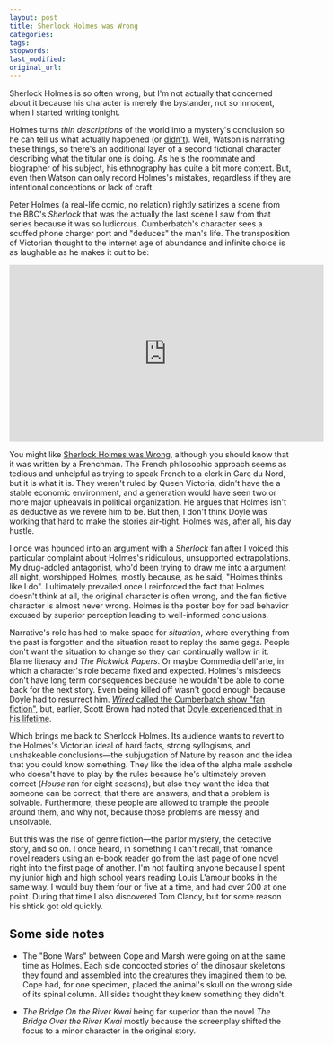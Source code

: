 ```yaml
---
layout: post
title: Sherlock Holmes was Wrong
categories:
tags:
stopwords:
last_modified:
original_url:
---
```


Sherlock Holmes is so often wrong, but I'm not actually that concerned about it because his character is merely the bystander, not so innocent, when I started writing tonight.

Holmes turns *thin descriptions* of the world into a mystery's conclusion so he can tell us what actually happened (or [didn't](https://en.wikipedia.org/wiki/The_Adventure_of_Silver_Blaze)). Well, Watson is narrating these things, so there's an additional layer of a second fictional character describing what the titular one is doing. As he's the roommate and biographer of his subject, his ethnography has quite a bit more context. But, even then Watson can only record Holmes's mistakes, regardless if they are intentional conceptions or lack of craft.

Peter Holmes (a real-life comic, no relation) rightly satirizes a scene from the BBC's *Sherlock* that was the actually the last scene I saw from that series because it was so ludicrous. Cumberbatch's character sees a scuffed phone charger port and "deduces" the man's life. The transposition of Victorian thought to the internet age of abundance and infinite choice is as laughable as he makes it out to be:

<div class="youtube">
<iframe width="560" height="315" src="https://www.youtube.com/embed/eKQOk5UlQSc" frameborder="0" allow="accelerometer; autoplay; encrypted-media; gyroscope; picture-in-picture" allowfullscreen></iframe>
</div>

You might like [Sherlock Holmes was Wrong](https://amzn.to/3belDFE), although you should know that it was written by a Frenchman. The French philosophic approach seems as tedious and unhelpful as trying to speak French to a clerk in Gare du Nord, but it is what it is. They weren't ruled by Queen Victoria, didn't have the a stable economic environment, and a generation would have seen two or more major upheavals in political organization. He argues that Holmes isn't as deductive as we revere him to be. But then, I don't think Doyle was working that hard to make the stories air-tight. Holmes was, after all, his day hustle.

I once was hounded into an argument with a *Sherlock* fan after I voiced this particular complaint about Holmes's ridiculous, unsupported extrapolations. My drug-addled antagonist, who'd been trying to draw me into a argument all night, worshipped Holmes, mostly because, as he said, "Holmes thinks like I do". I ultimately prevailed once I reinforced the fact that Holmes doesn't think at all, the original character is often wrong, and the fan fictive character is almost never wrong. Holmes is the poster boy for bad behavior excused by superior perception leading to well-informed conclusions.

Narrative's role has had to make space for *situation*, where everything from the past is forgotten and the situation reset to replay the same gags. People don't want the situation to change so they can continually wallow in it. Blame literacy and *The Pickwick Papers*. Or maybe Commedia dell'arte, in which a character's role became fixed and expected. Holmes's misdeeds don't have long term consequences because he wouldn't be able to come back for the next story. Even being killed off wasn't good enough because Doyle had to resurrect him. [*Wired* called the Cumberbatch show "fan fiction"](https://www.wired.com/2014/01/sherlock-fandom/), but, earlier, Scott Brown had noted that [Doyle experienced that in his lifetime](https://www.wired.com/2009/04/pl-brown-6/).



Which brings me back to Sherlock Holmes. Its audience wants to revert to the Holmes's Victorian ideal of hard facts, strong syllogisms, and unshakeable conclusions—the subjugation of Nature by reason and the idea that you could know something. They like the idea of the alpha male asshole who doesn't have to play by the rules because he's ultimately proven correct (*House* ran for eight seasons), but also they want the idea that someone can be correct, that there are answers, and that a problem is solvable. Furthermore, these people are allowed to trample the people around them, and why not, because those problems are messy and unsolvable.

But this was the rise of genre fiction—the parlor mystery, the detective story, and so on. I once heard, in something I can't recall, that romance novel readers using an e-book reader go from the last page of one novel right into the first page of another. I'm not faulting anyone because I spent my junior high and high school years reading Louis L'amour books in the same way. I would buy them four or five at a time, and had over 200 at one point. During that time I also discovered Tom Clancy, but for some reason his shtick got old quickly.

## Some side notes

* The "Bone Wars" between Cope and Marsh were going on at the same time as Holmes. Each side concocted stories of the dinosaur skeletons they found and assembled into the creatures they imagined them to be. Cope had, for one specimen, placed the animal's skull on the wrong side of its spinal column. All sides thought they knew something they didn't.

* *The Bridge On the River Kwai* being far superior than the novel *The Bridge Over the River Kwai* mostly because the screenplay shifted the focus to a minor character in the original story.
